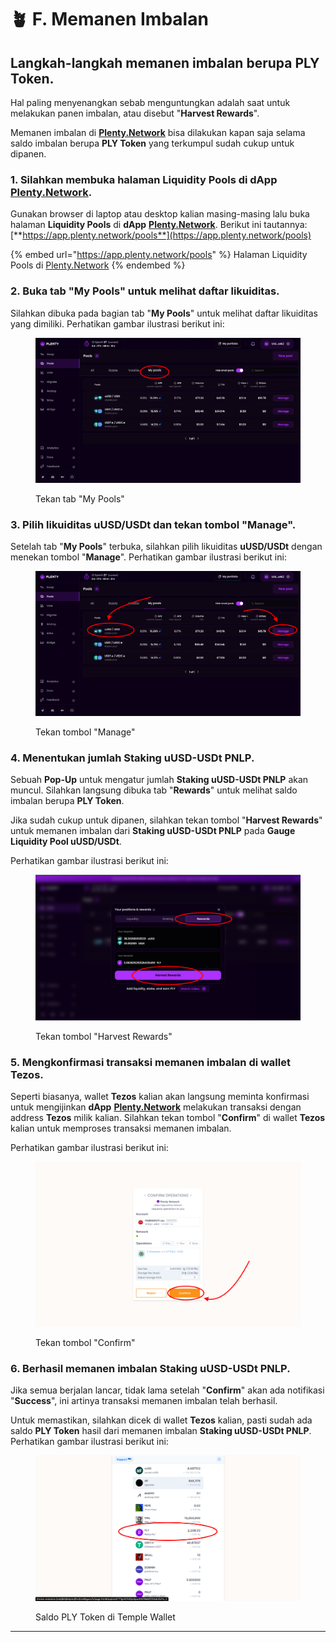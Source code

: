 # 🪴 F. Memanen Imbalan

## Langkah-langkah memanen imbalan berupa PLY Toke&#x6E;**.**

Hal paling menyenangkan sebab menguntungkan adalah saat untuk melakukan panen imbalan, atau disebut "**Harvest Rewards**".

Memanen imbalan di [**Plenty.Network**](https://plenty.network/) bisa dilakukan kapan saja selama saldo imbalan berupa **PLY Token** yang terkumpul sudah cukup untuk dipanen.

### 1. Silahkan membuka halaman Liquidity Pools di dApp [Plenty.Network](https://plenty.network/).

Gunakan browser di laptop atau desktop kalian masing-masing lalu buka halaman **Liquidity Pools** di **dApp** [**Plenty.Network**](https://plenty.network/). Berikut ini tautannya: [**https://app.plenty.network/pools**](https://app.plenty.network/pools)

{% embed url="https://app.plenty.network/pools" %}
Halaman Liquidity Pools di [Plenty.Network](https://plenty.network/)
{% endembed %}

### 2. Buka tab "My Pools" untuk melihat daftar likuiditas.

Silahkan dibuka pada bagian tab "**My Pools**" untuk melihat daftar likuiditas yang dimiliki. Perhatikan gambar ilustrasi berikut ini:

<figure><img src="../.gitbook/assets/Screen Shot 2023-07-10 at 13.11.49.png" alt=""><figcaption><p>Tekan tab "My Pools"</p></figcaption></figure>

### 3. Pilih likuiditas uUSD/USDt dan tekan tombol "Manage".

Setelah tab "**My Pools**" terbuka, silahkan pilih likuiditas **uUSD/USDt** dengan menekan tombol "**Manage**". Perhatikan gambar ilustrasi berikut ini:

<figure><img src="../.gitbook/assets/Screen Shot 2023-07-10 at 13.16.39.png" alt=""><figcaption><p>Tekan tombol "Manage"</p></figcaption></figure>

### 4. Menentukan jumlah Staking **uUSD-USDt PNLP**.

Sebuah **Pop-Up** untuk mengatur jumlah **Staking uUSD-USDt PNLP** akan muncul. Silahkan langsung dibuka tab "**Rewards**" untuk melihat saldo imbalan berupa **PLY Token**.

Jika sudah cukup untuk dipanen, silahkan tekan tombol "**Harvest Rewards**" untuk memanen imbalan dari **Staking uUSD-USDt PNLP** pada **Gauge Liquidity Pool uUSD/USDt**.

Perhatikan gambar ilustrasi berikut ini:

<figure><img src="../.gitbook/assets/Screen Shot 2023-07-10 at 13.49.01.png" alt=""><figcaption><p>Tekan tombol "Harvest Rewards"</p></figcaption></figure>

### 5. Mengkonfirmasi transaksi memanen imbalan di wallet Tezos.

Seperti biasanya, wallet **Tezos** kalian akan langsung meminta konfirmasi untuk mengijinkan **dApp** [**Plenty.Network**](https://plenty.network/) melakukan transaksi dengan address **Tezos** milik kalian. Silahkan tekan tombol "**Confirm**" di wallet **Tezos** kalian untuk memproses transaksi memanen imbalan.

Perhatikan gambar ilustrasi berikut ini:

<figure><img src="../.gitbook/assets/Screen Shot 2023-07-10 at 13.49.45.png" alt=""><figcaption><p>Tekan tombol "Confirm"</p></figcaption></figure>

### 6. Berhasil memanen imbalan **Staking uUSD-USDt PNLP**.

Jika semua berjalan lancar, tidak lama setelah "**Confirm**" akan ada notifikasi "**Success**", ini artinya transaksi memanen imbalan telah berhasil.

Untuk memastikan, silahkan dicek di wallet **Tezos** kalian, pasti sudah ada saldo **PLY Token** hasil dari memanen imbalan **Staking uUSD-USDt PNLP**. Perhatikan gambar ilustrasi berikut ini:

<figure><img src="../.gitbook/assets/Screen Shot 2023-07-10 at 13.50.17.png" alt=""><figcaption><p>Saldo PLY Token di Temple Wallet</p></figcaption></figure>

***
